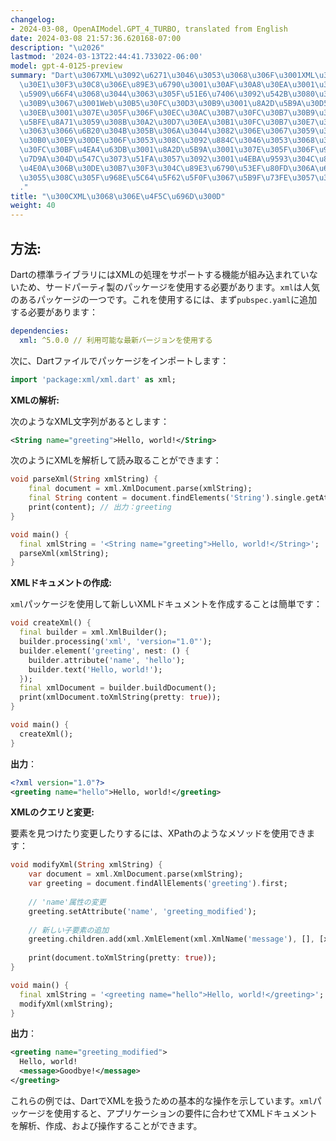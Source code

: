 ```yaml
---
changelog:
- 2024-03-08, OpenAIModel.GPT_4_TURBO, translated from English
date: 2024-03-08 21:57:36.620168-07:00
description: "\u2026"
lastmod: '2024-03-13T22:44:41.733022-06:00'
model: gpt-4-0125-preview
summary: "Dart\u3067XML\u3092\u6271\u3046\u3053\u3068\u306F\u3001XML\u30C9\u30AD\u30E5\
  \u30E1\u30F3\u30C8\u306E\u89E3\u6790\u3001\u30AF\u30A8\u30EA\u3001\u304A\u3088\u3073\
  \u5909\u66F4\u3068\u3044\u3063\u305F\u51E6\u7406\u3092\u542B\u3080\u30D7\u30ED\u30BB\
  \u30B9\u3067\u3001Web\u30B5\u30FC\u30D3\u30B9\u3001\u8A2D\u5B9A\u30D5\u30A1\u30A4\
  \u30EB\u3001\u307E\u305F\u306F\u30EC\u30AC\u30B7\u30FC\u30B7\u30B9\u30C6\u30E0\u3068\
  \u5BFE\u8A71\u3059\u308B\u30A2\u30D7\u30EA\u30B1\u30FC\u30B7\u30E7\u30F3\u306B\u3068\
  \u3063\u3066\u6B20\u304B\u305B\u306A\u3044\u3082\u306E\u3067\u3059\u3002\u30D7\u30ED\
  \u30B0\u30E9\u30DE\u306F\u3053\u308C\u3092\u884C\u3046\u3053\u3068\u3067\u3001\u30C7\
  \u30FC\u30BF\u4EA4\u63DB\u3001\u8A2D\u5B9A\u3001\u307E\u305F\u306F\u9060\u9694\u624B\
  \u7D9A\u304D\u547C\u3073\u51FA\u3057\u3092\u3001\u4EBA\u9593\u304C\u8AAD\u3081\u308B\
  \u4E0A\u306B\u30DE\u30B7\u30F3\u304C\u89E3\u6790\u53EF\u80FD\u306A\u69CB\u9020\u5316\
  \u3055\u308C\u305F\u968E\u5C64\u5F62\u5F0F\u3067\u5B9F\u73FE\u3057\u307E\u3059\u3002\
  ."
title: "\u300CXML\u3068\u306E\u4F5C\u696D\u300D"
weight: 40
---
```


## 方法:
Dartの標準ライブラリにはXMLの処理をサポートする機能が組み込まれていないため、サードパーティ製のパッケージを使用する必要があります。`xml`は人気のあるパッケージの一つです。これを使用するには、まず`pubspec.yaml`に追加する必要があります：

```yaml
dependencies:
  xml: ^5.0.0 // 利用可能な最新バージョンを使用する
```

次に、Dartファイルでパッケージをインポートします：

```dart
import 'package:xml/xml.dart' as xml;
```

**XMLの解析:**

次のようなXML文字列があるとします：

```xml
<String name="greeting">Hello, world!</String>
```

次のようにXMLを解析して読み取ることができます：

```dart
void parseXml(String xmlString) {
    final document = xml.XmlDocument.parse(xmlString);
    final String content = document.findElements('String').single.getAttribute('name');
    print(content); // 出力：greeting
}

void main() {
  final xmlString = '<String name="greeting">Hello, world!</String>';
  parseXml(xmlString);
}
```

**XMLドキュメントの作成:**

`xml`パッケージを使用して新しいXMLドキュメントを作成することは簡単です：

```dart
void createXml() {
  final builder = xml.XmlBuilder();
  builder.processing('xml', 'version="1.0"');
  builder.element('greeting', nest: () {
    builder.attribute('name', 'hello');
    builder.text('Hello, world!');
  });
  final xmlDocument = builder.buildDocument();
  print(xmlDocument.toXmlString(pretty: true));
}

void main() {
  createXml();
}
```

**出力**：

```xml
<?xml version="1.0"?>
<greeting name="hello">Hello, world!</greeting>
```

**XMLのクエリと変更:**

要素を見つけたり変更したりするには、XPathのようなメソッドを使用できます：

```dart
void modifyXml(String xmlString) {
    var document = xml.XmlDocument.parse(xmlString);
    var greeting = document.findAllElements('greeting').first;
    
    // 'name'属性の変更
    greeting.setAttribute('name', 'greeting_modified');
    
    // 新しい子要素の追加
    greeting.children.add(xml.XmlElement(xml.XmlName('message'), [], [xml.XmlText('Goodbye!')]));
    
    print(document.toXmlString(pretty: true));
}

void main() {
  final xmlString = '<greeting name="hello">Hello, world!</greeting>';
  modifyXml(xmlString);
}
```

**出力**：

```xml
<greeting name="greeting_modified">
  Hello, world!
  <message>Goodbye!</message>
</greeting>
```

これらの例では、DartでXMLを扱うための基本的な操作を示しています。`xml`パッケージを使用すると、アプリケーションの要件に合わせてXMLドキュメントを解析、作成、および操作することができます。
